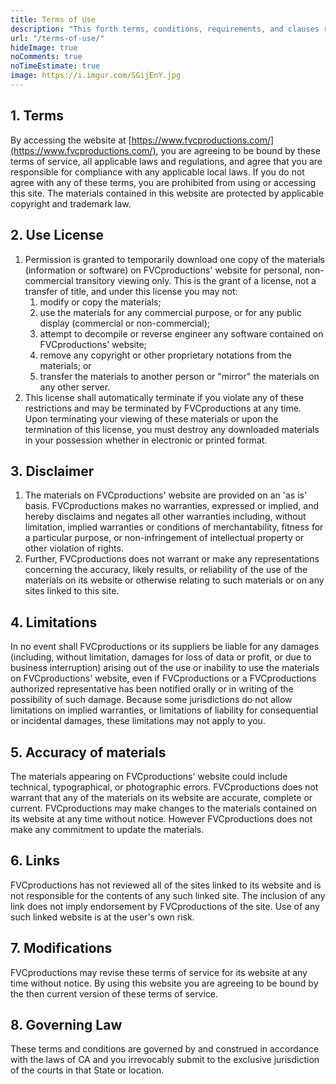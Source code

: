 ```yaml
---
title: Terms of Use
description: "This forth terms, conditions, requirements, and clauses relating to the use of this website, e.g. copyright protection, accounts termination in cases of abuses, and so on. ✒️"
url: "/terms-of-use/"
hideImage: true
noComments: true
noTimeEstimate: true
image: https://i.imgur.com/SGijEnY.jpg
---
```


## 1. Terms

By accessing the website at [https://www.fvcproductions.com/](https://www.fvcproductions.com/), you are agreeing to be bound by these terms of service, all applicable laws and regulations, and agree that you are responsible for compliance with any applicable local laws. If you do not agree with any of these terms, you are prohibited from using or accessing this site. The materials contained in this website are protected by applicable copyright and trademark law.

## 2. Use License

1.  Permission is granted to temporarily download one copy of the materials (information or software) on FVCproductions' website for personal, non-commercial transitory viewing only. This is the grant of a license, not a transfer of title, and under this license you may not:
    1.  modify or copy the materials;
    2.  use the materials for any commercial purpose, or for any public display (commercial or non-commercial);
    3.  attempt to decompile or reverse engineer any software contained on FVCproductions' website;
    4.  remove any copyright or other proprietary notations from the materials; or
    5.  transfer the materials to another person or "mirror" the materials on any other server.
2.  This license shall automatically terminate if you violate any of these restrictions and may be terminated by FVCproductions at any time. Upon terminating your viewing of these materials or upon the termination of this license, you must destroy any downloaded materials in your possession whether in electronic or printed format.

## 3. Disclaimer

1.  The materials on FVCproductions' website are provided on an 'as is' basis. FVCproductions makes no warranties, expressed or implied, and hereby disclaims and negates all other warranties including, without limitation, implied warranties or conditions of merchantability, fitness for a particular purpose, or non-infringement of intellectual property or other violation of rights.
2.  Further, FVCproductions does not warrant or make any representations concerning the accuracy, likely results, or reliability of the use of the materials on its website or otherwise relating to such materials or on any sites linked to this site.

## 4. Limitations

In no event shall FVCproductions or its suppliers be liable for any damages (including, without limitation, damages for loss of data or profit, or due to business interruption) arising out of the use or inability to use the materials on FVCproductions' website, even if FVCproductions or a FVCproductions authorized representative has been notified orally or in writing of the possibility of such damage. Because some jurisdictions do not allow limitations on implied warranties, or limitations of liability for consequential or incidental damages, these limitations may not apply to you.

## 5. Accuracy of materials

The materials appearing on FVCproductions' website could include technical, typographical, or photographic errors. FVCproductions does not warrant that any of the materials on its website are accurate, complete or current. FVCproductions may make changes to the materials contained on its website at any time without notice. However FVCproductions does not make any commitment to update the materials.

## 6. Links

FVCproductions has not reviewed all of the sites linked to its website and is not responsible for the contents of any such linked site. The inclusion of any link does not imply endorsement by FVCproductions of the site. Use of any such linked website is at the user's own risk.

## 7. Modifications

FVCproductions may revise these terms of service for its website at any time without notice. By using this website you are agreeing to be bound by the then current version of these terms of service.

## 8. Governing Law

These terms and conditions are governed by and construed in accordance with the laws of CA and you irrevocably submit to the exclusive jurisdiction of the courts in that State or location.
